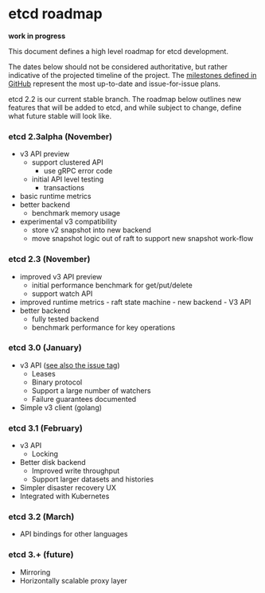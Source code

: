 #  etcd roadmap

**work in progress**

This document defines a high level roadmap for etcd development.

The dates below should not be considered authoritative, but rather indicative of the projected timeline of the project. The [milestones defined in GitHub](https://github.com/coreos/etcd/milestones) represent the most up-to-date and issue-for-issue plans.

etcd 2.2 is our current stable branch. The roadmap below outlines new features that will be added to etcd, and while subject to change, define what future stable will look like.

### etcd 2.3alpha (November)
- v3 API preview
 	- support clustered API
        - use gRPC error code
	- initial API level testing
        - transactions
- basic runtime metrics
- better backend 
	- benchmark memory usage
- experimental v3 compatibility
	- store v2 snapshot into new backend
	- move snapshot logic out of raft to support new snapshot work-flow

### etcd 2.3 (November)
- improved v3 API preview
	- initial performance benchmark for get/put/delete
	- support watch API
- improved runtime metrics
        - raft state machine
        - new backend
        - V3 API
- better backend 
	- fully tested backend
	- benchmark performance for key operations

### etcd 3.0 (January)
- v3 API ([see also the issue tag](https://github.com/coreos/etcd/issues?utf8=%E2%9C%93&q=label%3Aarea/v3api))
    - Leases
    - Binary protocol
    - Support a large number of watchers
    - Failure guarantees documented
-  Simple v3 client (golang)

### etcd 3.1 (February)
- v3 API
    - Locking
- Better disk backend
    - Improved write throughput
    - Support larger datasets and histories
- Simpler disaster recovery UX
- Integrated with Kubernetes

### etcd 3.2 (March)
- API bindings for other languages

### etcd 3.+ (future)
- Mirroring
- Horizontally scalable proxy layer
